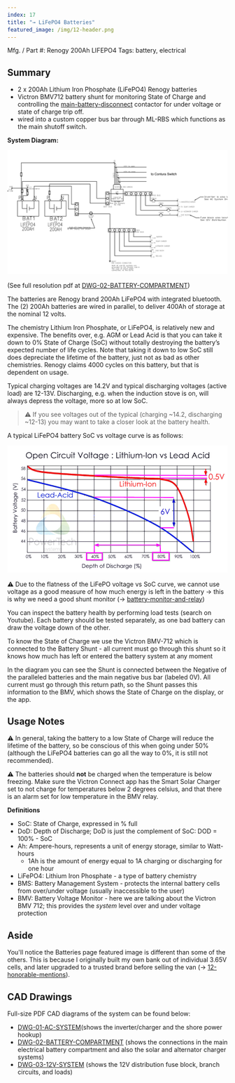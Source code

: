 ```yaml
---
index: 17
title: "→ LiFePO4 Batteries"
featured_image: /img/12-header.png
---
```


Mfg. / Part #: Renogy 200Ah LIFEPO4
Tags: battery, electrical

## Summary
- 2 x 200Ah Lithium Iron Phosphate (LiFePO4) Renogy batteries
- Victron BMV712 battery shunt for monitoring State of Charge and controlling the [main-battery-disconnect](main-battery-disconnect.md) contactor for under voltage or state of charge trip off. 
- wired into a custom copper bus bar through ML-RBS which functions as the main shutoff switch.

**System Diagram:**

![system diagram](img/screen-main-bat.png)

(See full resolution pdf at [DWG-02-BATTERY-COMPARTMENT]( /pdf/DWG-02-BATTERY-COMPARTMENT.pdf))

The batteries are Renogy brand 200Ah LiFePO4 with integrated bluetooth. The (2) 200Ah batteries are wired in parallel, to deliver 400Ah of storage at the nominal 12 volts. 

The chemistry Lithium Iron Phosphate, or LiFePO4, is relatively new and expensive. The benefits over, e.g. AGM or Lead Acid is that you can take it down to 0% State of Charge (SoC) without totally destroying the battery’s expected number of life cycles. Note that taking it down to low SoC still does depreciate the lifetime of the battery, just not as bad as other chemistries. Renogy claims 4000 cycles on this battery, but that is dependent on usage.

Typical charging voltages are 14.2V and typical discharging voltages (active load) are 12-13V. Discharging, e.g. when the induction stove is on, will always depress the voltage, more so at low SoC.

> ⚠️ If you see voltages out of the typical (charging ~14.2, discharging ~12-13) you may want to take a closer look at the battery health.

A typical LiFePO4 battery SoC vs voltage curve is as follows: 

![6AC9E8FD-6F2B-4B66-A2C2-315A9B229882.png](img/6AC9E8FD-6F2B-4B66-A2C2-315A9B229882.png)

⚠️ Due to the flatness of the LiFePO voltage vs SoC curve, we cannot use voltage as a good measure of how much energy is left in the battery → this is why we need a good shunt monitor (→ [battery-monitor-and-relay](battery-monitor-and-relay.md))

You can inspect the battery health by performing load tests (search on Youtube). Each battery should be tested separately, as one bad battery can draw the voltage down of the other. 

To know the State of Charge we use the Victron BMV-712 which is connected to the Battery Shunt - all current must go through this shunt so it knows how much has left or entered the battery system at any moment

In the diagram you can see the Shunt is connected between the Negative of the paralleled batteries and the main negative bus bar (labeled 0V). All current must go through this return path, so the Shunt passes this information to the BMV, which shows the State of Charge on the display, or the app. 

## Usage Notes

⚠️ In general, taking the battery to a low State of Charge will reduce the lifetime of the battery, so be conscious of this when going under 50% (although the LiFePO4 batteries can go all the way to 0%, it is still not recommended).

⚠️ The batteries should **not** be charged when the temperature is below freezing. Make sure the Victron Connect app has the Smart Solar Charger set to not charge for temperatures below 2 degrees celsius, and that there is an alarm set for low temperature in the BMV relay.

**Definitions**

- SoC: State of Charge, expressed in % full
- DoD: Depth of Discharge; DoD is just the complement of SoC: DOD =  100% - SoC
- Ah: Ampere-hours, represents a unit of energy storage, similar to Watt-hours
    - 1Ah is the amount of energy equal to 1A charging or discharging for one hour
- LiFePO4: Lithium Iron Phosphate - a type of battery chemistry
- BMS: Battery Management System - protects the internal battery cells from over/under voltage (usually inaccessible to the user)
- BMV: Battery Voltage Monitor - here we are talking about the Victron BMV 712; this provides the *system* level over and under voltage protection


## Aside

You'll notice the Batteries page featured image is different than some of the others. This is because I originally built my own bank out of individual 3.65V cells, and later upgraded to a trusted brand before selling the van (→ [12-honorable-mentions](12-honorable-mentions.md)). 


## CAD Drawings
Full-size PDF CAD diagrams of the system can be found below:
- [DWG-01-AC-SYSTEM]( /pdf/DWG-01-AC-SYSTEM.pdf)(shows the inverter/charger and the shore power hookup)
- [DWG-02-BATTERY-COMPARTMENT]( /pdf/DWG-02-BATTERY-COMPARTMENT.pdf) (shows the connections in the main electrical battery compartment and also the solar and alternator charger systems)
- [DWG-03-12V-SYSTEM]( /pdf/DWG-03-12V-SYSTEM.pdf) (shows the 12V distribution fuse block, branch circuits, and loads)
